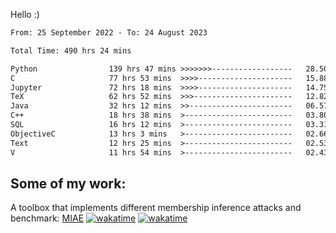 Hello :)


<!--START_SECTION:waka-->

```txt
From: 25 September 2022 - To: 24 August 2023

Total Time: 490 hrs 24 mins

Python                139 hrs 47 mins >>>>>>>------------------   28.50 %
C                     77 hrs 53 mins  >>>>---------------------   15.88 %
Jupyter               72 hrs 18 mins  >>>>---------------------   14.75 %
TeX                   62 hrs 52 mins  >>>----------------------   12.82 %
Java                  32 hrs 12 mins  >>-----------------------   06.57 %
C++                   18 hrs 38 mins  >------------------------   03.80 %
SQL                   16 hrs 12 mins  >------------------------   03.31 %
ObjectiveC            13 hrs 3 mins   >------------------------   02.66 %
Text                  12 hrs 25 mins  >------------------------   02.53 %
V                     11 hrs 54 mins  >------------------------   02.43 %
```

<!--END_SECTION:waka-->

## Some of my work: 

A toolbox that implements different membership inference attacks and benchmark: [MIAE](https://github.com/RPI-DSPlab) [![wakatime](https://wakatime.com/badge/user/18ac89f5-baf8-49e6-a5ee-d9272435ce3a/project/3e6541fd-578f-4d9d-9080-f2a42b2d10e1.svg)](https://wakatime.com/badge/user/18ac89f5-baf8-49e6-a5ee-d9272435ce3a/project/3e6541fd-578f-4d9d-9080-f2a42b2d10e1) [![wakatime](https://wakatime.com/badge/user/18ac89f5-baf8-49e6-a5ee-d9272435ce3a/project/5d5826e9-c6d6-4d86-8b00-0d1608c5f167.svg)](https://wakatime.com/badge/user/18ac89f5-baf8-49e6-a5ee-d9272435ce3a/project/5d5826e9-c6d6-4d86-8b00-0d1608c5f167)
